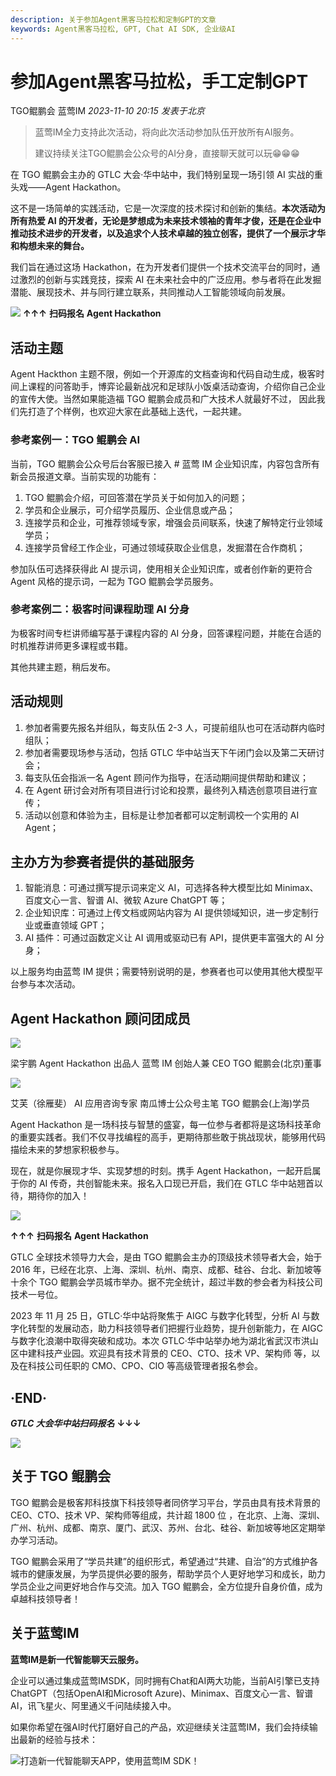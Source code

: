 ```yaml
---
description: 关于参加Agent黑客马拉松和定制GPT的文章
keywords: Agent黑客马拉松, GPT, Chat AI SDK, 企业级AI
---
```

# 参加Agent黑客马拉松，手工定制GPT

TGO鲲鹏会 蓝莺IM _2023-11-10 20:15_ _发表于北京_

> 蓝莺IM全力支持此次活动，将向此次活动参加队伍开放所有AI服务。
>
> 建议持续关注TGO鲲鹏会公众号的AI分身，直接聊天就可以玩😁😁😁

在 TGO 鲲鹏会主办的 GTLC 大会·华中站中，我们特别呈现一场引领 AI 实战的重头戏——Agent Hackathon。

这不是一场简单的实践活动，它是一次深度的技术探讨和创新的集结。**本次活动为所有热爱 AI 的开发者，无论是梦想成为未来技术领袖的青年才俊，还是在企业中推动技术进步的开发者，以及追求个人技术卓越的独立创客，提供了一个展示才华和构想未来的舞台。**

我们旨在通过这场 Hackathon，在为开发者们提供一个技术交流平台的同时，通过激烈的创新与实践竞技，探索 AI 在未来社会中的广泛应用。参与者将在此发掘潜能、展现技术、并与同行建立联系，共同推动人工智能领域向前发展。

  

![](../assets/articles/autogen-52820489b60c1d2eb3899a261622ee6f936f66d57e158af09847c1fddc9510a.jpeg)
**↑↑↑**
**扫码报名** **Agent Hackathon** 
## 活动主题

Agent Hackthon 主题不限，例如一个开源库的文档查询和代码自动生成，极客时间上课程的问答助手，博弈论最新战况和足球队小饭桌活动查询，介绍你自己企业的宣传大使。当然如果能造福 TGO 鲲鹏会成员和广大技术人就最好不过， 因此我们先打造了个样例，也欢迎大家在此基础上迭代，一起共建。

### 参考案例一：TGO 鲲鹏会 AI

当前，TGO 鲲鹏会公众号后台客服已接入 # 蓝莺 IM 企业知识库，内容包含所有新会员报道文章。当前实现的功能有：

1. TGO 鲲鹏会介绍，可回答潜在学员关于如何加入的问题；
2. 学员和企业展示，可介绍学员履历、企业信息或产品；
3. 连接学员和企业，可推荐领域专家，增强会员间联系，快速了解特定行业领域学员；
4. 连接学员曾经工作企业，可通过领域获取企业信息，发掘潜在合作商机；

参加队伍可选择获得此 AI 提示词，使用相关企业知识库，或者创作新的更符合 Agent 风格的提示词，一起为 TGO 鲲鹏会学员服务。

### 参考案例二：极客时间课程助理 AI 分身

为极客时间专栏讲师编写基于课程内容的 AI 分身，回答课程问题，并能在合适的时机推荐讲师更多课程或书籍。

其他共建主题，稍后发布。

## 活动规则

1. 参加者需要先报名并组队，每支队伍 2-3 人，可提前组队也可在活动群内临时组队；
2. 参加者需要现场参与活动，包括 GTLC 华中站当天下午闭门会以及第二天研讨会；
3. 每支队伍会指派一名 Agent 顾问作为指导，在活动期间提供帮助和建议；
4. 在 Agent 研讨会对所有项目进行讨论和投票，最终列入精选创意项目进行宣传；
5. 活动以创意和体验为主，目标是让参加者都可以定制调校一个实用的 AI Agent；

## 主办方为参赛者提供的基础服务

1. 智能消息：可通过撰写提示词来定义 AI，可选择各种大模型比如 Minimax、百度文心一言、智谱 AI、微软 Azure ChatGPT 等；
2. 企业知识库：可通过上传文档或网站内容为 AI 提供领域知识，进一步定制行业或垂直领域 GPT；
3. AI 插件：可通过函数定义让 AI 调用或驱动已有 API，提供更丰富强大的 AI 分身；

以上服务均由蓝莺 IM 提供；需要特别说明的是，参赛者也可以使用其他大模型平台参与本次活动。

## Agent Hackathon 顾问团成员

![](../assets/articles/autogen-526bdffff0e47d8da86b6debc1dd2cf37825ee2cfcff90d47c7551ceb20f0e2c.png)

梁宇鹏
Agent Hackathon 出品人
蓝莺 IM 创始人兼 CEO
TGO 鲲鹏会(北京)董事

![](../assets/articles/autogen-77815f9c122297f4798f95ecf38f16f5dfd1dd0474f44870196469347898b04.png)

艾芙（徐雁斐）
AI 应用咨询专家
南瓜博士公众号主笔
TGO 鲲鹏会(上海)学员

Agent Hackathon 是一场科技与智慧的盛宴，每一位参与者都将是这场科技革命的重要实践者。我们不仅寻找编程的高手，更期待那些敢于挑战现状，能够用代码描绘未来的梦想家积极参与。

现在，就是你展现才华、实现梦想的时刻。携手 Agent Hackathon，一起开启属于你的 AI 传奇，共创智能未来。报名入口现已开启，我们在 GTLC 华中站翘首以待，期待你的加入！

![](../assets/articles/autogen-34f78c35613fe1d0651b978741264fbb033eefacf85f9250fe41e9edb9699ce0.png)

**↑↑↑**
**扫码报名** **Agent Hackathon**

GTLC 全球技术领导力大会，是由 TGO 鲲鹏会主办的顶级技术领导者大会，始于 2016 年，已经在北京、上海、深圳、杭州、南京、成都、硅谷、台北、新加坡等十余个 TGO 鲲鹏会学员城市举办。据不完全统计，超过半数的参会者为科技公司技术一号位。

2023 年 11 月 25 日，GTLC·华中站将聚焦于 AIGC 与数字化转型，分析 AI 与数字化转型的发展动态，助力科技领导者们把握行业趋势，提升创新能力，在 AIGC 与数字化浪潮中取得突破和成功。本次 GTLC·华中站举办地为湖北省武汉市洪山区中建科技产业园。欢迎具有技术背景的 CEO、CTO、技术 VP、架构师 等，以及在科技公司任职的 CMO、CPO、CIO 等高级管理者报名参会。

## ·END·

***GTLC 大会华中站扫码报名*** 
**↓↓↓**

![](../assets/articles/autogen-bb80ce4495f968ccd4eafca33af410a390b5f09a94f0513dd0712f9cdf3bd462.jpeg)

[](http://mp.weixin.qq.com/s?__biz=MzA4NTU2MTg3MQ==&mid=2655224955&idx=2&sn=86aa5e16a3719aebabb2e717ee7e7f0a&chksm=8461231bb316aa0d959db0673aad45e6fa87d3b77e5b8b559b2f2fe88a9f1c98c5632734bac4&scene=21#wechat_redirect)

## 关于 TGO 鲲鹏会

TGO 鲲鹏会是极客邦科技旗下科技领导者同侪学习平台，学员由具有技术背景的 CEO、CTO、技术 VP、架构师等组成，共计超 1800 位 ，在北京、上海、深圳、广州、杭州、成都、南京、厦门、武汉、苏州、台北、硅谷、新加坡等地区定期举办学习活动。

TGO 鲲鹏会采用了“学员共建”的组织形式，希望通过“共建、自治”的方式维护各城市的健康发展，为学员提供必要的服务，帮助学员个人更好地学习和成长，助力学员企业之间更好地合作与交流。加入 TGO 鲲鹏会，全方位提升自身价值，成为卓越科技领导者！

## 关于蓝莺IM

**蓝莺IM是新一代智能聊天云服务。**

企业可以通过集成蓝莺IMSDK，同时拥有Chat和AI两大功能，当前AI引擎已支持ChatGPT（包括OpenAI和Microsoft Azure)、Minimax、百度文心一言、智谱AI，讯飞星火、阿里通义千问陆续接入中。

如果你希望在强AI时代打磨好自己的产品，欢迎继续关注蓝莺IM，我们会持续输出最新的经验与技术：

![打造新一代智能聊天APP，使用蓝莺IM SDK！](../assets/articles/autogen-7aa69a076157dc20defae405d39298a1be9d210b5b2a5aa5218ad2ecd72c0a06.jpeg)
